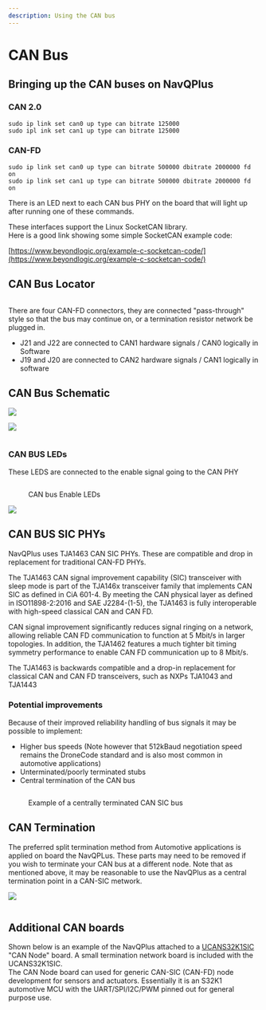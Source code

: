 ```yaml
---
description: Using the CAN bus
---
```


# CAN Bus

## Bringing up the CAN buses on NavQPlus

### CAN 2.0

```
sudo ip link set can0 up type can bitrate 125000
sudo ipl ink set can1 up type can bitrate 125000
```

### CAN-FD

```
sudo ip link set can0 up type can bitrate 500000 dbitrate 2000000 fd on
sudo ip link set can1 up type can bitrate 500000 dbitrate 2000000 fd on
```

There is an LED next to each CAN bus PHY on the board that will light up after running one of these commands.

These interfaces support the Linux SocketCAN library. \
Here is a good link showing some simple SocketCAN example code:

[https://www.beyondlogic.org/example-c-socketcan-code/](https://www.beyondlogic.org/example-c-socketcan-code/)

## CAN Bus Locator

<figure><img src="../../.gitbook/assets/image (7).png" alt=""><figcaption></figcaption></figure>

There are four CAN-FD connectors, they are connected "pass-through" style so that the bus may continue on, or a termination resistor network be plugged in.

* J21 and J22 are connected to CAN1 hardware signals / CAN0 logically in Software
* J19 and J20 are connected to CAN2 hardware signals / CAN1 logically in software

## CAN Bus Schematic

![](<../../.gitbook/assets/image (7) (1).png>)

![](<../../.gitbook/assets/image (8).png>)

<figure><img src="../../.gitbook/assets/image (1) (1) (2).png" alt=""><figcaption></figcaption></figure>

### CAN BUS LEDs

These LEDS are connected to the enable signal going to the CAN PHY

<figure><img src="../../.gitbook/assets/image (2) (3).png" alt=""><figcaption><p>CAN bus Enable LEDs</p></figcaption></figure>

![](<../../.gitbook/assets/image (2) (3) (1).png>)



## CAN BUS SIC PHYs

NavQPlus uses TJA1463 CAN SIC PHYs.  These are compatible and drop in replacement for traditional CAN-FD PHYs.

The TJA1463 CAN signal improvement capability (SIC) transceiver with sleep mode is part of the TJA146x transceiver family that implements CAN SIC as defined in CiA 601-4. By meeting the CAN physical layer as defined in ISO11898-2:2016 and SAE J2284-(1-5), the TJA1463 is fully interoperable with high-speed classical CAN and CAN FD.

CAN signal improvement significantly reduces signal ringing on a network, allowing reliable CAN FD communication to function at 5 Mbit/s in larger topologies. In addition, the TJA1462 features a much tighter bit timing symmetry performance to enable CAN FD communication up to 8 Mbit/s.

The TJA1463 is backwards compatible and a drop-in replacement for classical CAN and CAN FD transceivers, such as NXPs TJA1043 and TJA1443

### Potential improvements

Because of their improved reliability handling of bus signals it may be possible to implement:

* Higher bus speeds (Note however that 512kBaud negotiation speed remains the DroneCode standard and is also most common in automotive applications)
* Unterminated/poorly terminated stubs
* Central termination of the CAN bus

<figure><img src="../../.gitbook/assets/image (9) (1).png" alt=""><figcaption><p>Example of a centrally terminated CAN SIC bus</p></figcaption></figure>

## CAN Termination

The preferred split termination method from Automotive applications is applied on board the NavQPLus. These parts may need to be removed if you wish to terminate your CAN bus at a different node. Note that as mentioned above, it may be reasonable to use the NavQPlus as a central termination point in a CAN-SIC metwork.

![](<../../.gitbook/assets/image (1) (4).png>)

<figure><img src="../../.gitbook/assets/image (9).png" alt=""><figcaption></figcaption></figure>

## Additional CAN boards

Shown below is an example of the NavQPlus attached to a [UCANS32K1SIC ](https://nxp.com/UCANS32K1SIC)"CAN Node" board. A small termination network board is included with the UCANS32K1SIC.\
The CAN Node board can used for generic CAN-SIC (CAN-FD) node development for sensors and actuators. Essentially it is an S32K1 automotive MCU with the UART/SPI/I2C/PWM pinned out for general purpose use.

\
&#x20;

<figure><img src="../../.gitbook/assets/image (11).png" alt=""><figcaption></figcaption></figure>

